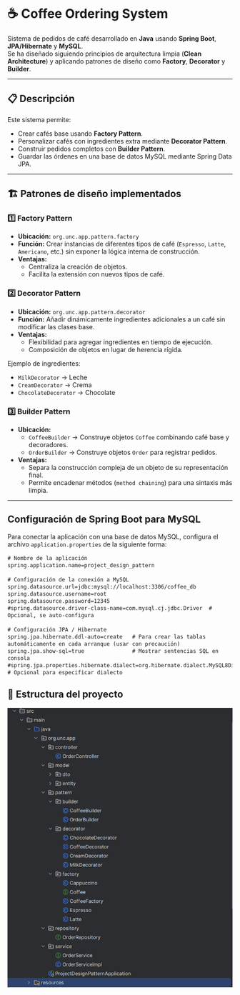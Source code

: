 # ☕ Coffee Ordering System

Sistema de pedidos de café desarrollado en **Java** usando **Spring Boot**, **JPA/Hibernate** y **MySQL**.  
Se ha diseñado siguiendo principios de arquitectura limpia (**Clean Architecture**) y aplicando patrones de diseño como **Factory**, **Decorator** y **Builder**.

---

## 📋 Descripción

Este sistema permite:
- Crear cafés base usando **Factory Pattern**.
- Personalizar cafés con ingredientes extra mediante **Decorator Pattern**.
- Construir pedidos completos con **Builder Pattern**.
- Guardar las órdenes en una base de datos MySQL mediante Spring Data JPA.

---

## 🏗 Patrones de diseño implementados

### 1️⃣ Factory Pattern
- **Ubicación:** `org.unc.app.pattern.factory`
- **Función:** Crear instancias de diferentes tipos de café (`Espresso`, `Latte`, `Americano`, etc.) sin exponer la lógica interna de construcción.
- **Ventajas:**
    - Centraliza la creación de objetos.
    - Facilita la extensión con nuevos tipos de café.

### 2️⃣ Decorator Pattern
- **Ubicación:** `org.unc.app.pattern.decorator`
- **Función:** Añadir dinámicamente ingredientes adicionales a un café sin modificar las clases base.
- **Ventajas:**
    - Flexibilidad para agregar ingredientes en tiempo de ejecución.
    - Composición de objetos en lugar de herencia rígida.

Ejemplo de ingredientes:
- `MilkDecorator` → Leche
- `CreamDecorator` → Crema
- `ChocolateDecorator` → Chocolate

### 3️⃣ Builder Pattern
- **Ubicación:**
    - `CoffeeBuilder` → Construye objetos `Coffee` combinando café base y decoradores.
    - `OrderBuilder` → Construye objetos `Order` para registrar pedidos.
- **Ventajas:**
    - Separa la construcción compleja de un objeto de su representación final.
    - Permite encadenar métodos (`method chaining`) para una sintaxis más limpia.
---
## Configuración de Spring Boot para MySQL
Para conectar la aplicación con una base de datos MySQL, configura el archivo `application.properties` de la siguiente forma:
```properties
# Nombre de la aplicación
spring.application.name=project_design_pattern

# Configuración de la conexión a MySQL
spring.datasource.url=jdbc:mysql://localhost:3306/coffee_db
spring.datasource.username=root
spring.datasource.password=12345
#spring.datasource.driver-class-name=com.mysql.cj.jdbc.Driver  # Opcional, se auto-configura

# Configuración JPA / Hibernate
spring.jpa.hibernate.ddl-auto=create   # Para crear las tablas automáticamente en cada arranque (usar con precaución)
spring.jpa.show-sql=true               # Mostrar sentencias SQL en consola
#spring.jpa.properties.hibernate.dialect=org.hibernate.dialect.MySQL8Dialect  # Opcional para especificar dialecto
```

## 📂 Estructura del proyecto
![img_1.png](img_1.png)